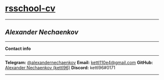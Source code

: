 # [rsschool-cv](https://github.com/kettl96/rsschool-cv/tree/main)
***
## ***Alexander Nechaenkov***
***
**Contact info**
***
**Telegram:** [@alexandernechaenkov](https://t.me/alexandernechaenkov)
**Email:** [kettl110e4@gmail.com](mailto:kettl110e4@gmail.com)
**GitHub:** [Alexander Nechaenkov (kettl96)](https://github.com/kettl96)
**Discord:** kettl96#0171
***